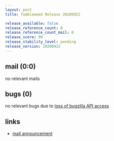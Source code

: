 ```yaml
---
layout: post
title: Tumbleweed Release 20200922

release_available: false
release_reference_count: 0
release_reference_count_mail: 0
release_score: 99
release_stability_level: pending
release_version: 20200922
---
```


## mail (0:0)

no relevant mails

## bugs (0)

<!--more-->

no relevant bugs due to [loss of bugzilla API access](https://bugzilla.opensuse.org/show_bug.cgi?id=1157722)



## links

- [mail announcement](https://lists.opensuse.org/opensuse-factory/2020-09/msg00186.html)
